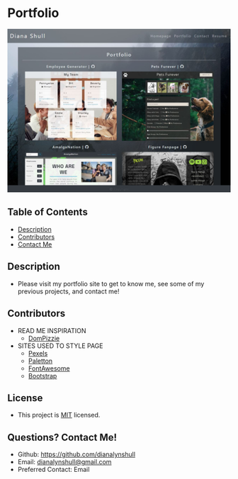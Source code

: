 # Portfolio
![Site](./public/img/screenshot.jpg)
## Table of Contents
* [Description](#description)
* [Contributors](#contributors)
* [Contact Me](#contact)
## Description
* Please visit my portfolio site to get to know me, see some of my previous projects, and contact me!
## Contributors
* READ ME INSPIRATION
    * [DomPizzie](https://gist.github.com/DomPizzie/7a5ff55ffa9081f2de27c315f5018afc)
* SITES USED TO STYLE PAGE
    * [Pexels](https://www.pexels.com/)
    * [Paletton](https://paletton.com/)
    * [FontAwesome](https://fontawesome.com/start)
    * [Bootstrap](https://getbootstrap.com/)
## License
* This project is [MIT](https://choosealicense.com/licenses/mit/) licensed.
## Questions? Contact Me!
* Github: https://github.com/dianalynshull
* Email: dianalynshull@gmail.com
* Preferred Contact: Email